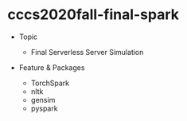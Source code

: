 # cccs2020fall-final-spark

- Topic
  - Final Serverless Server Simulation

- Feature & Packages
  - TorchSpark
  - nltk
  - gensim
  - pyspark
